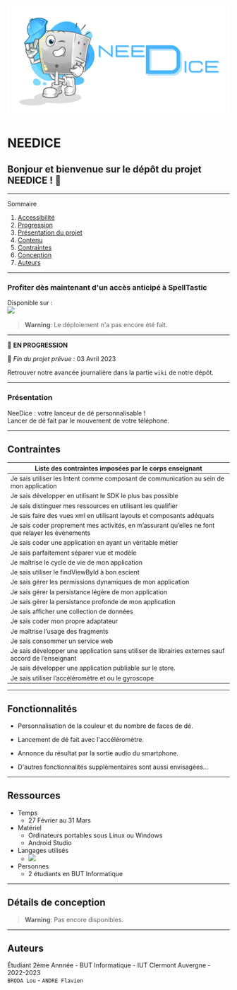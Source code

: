 ![](images_readme/banniere_needice.png)   


# **NEEDICE**

## Bonjour et bienvenue sur le dépôt du projet NEEDICE ! 👋

*******

Sommaire 
 1. [Accessibilité](#acces)
 2. [Progression](#progression)
 3. [Présentation du projet](#presentation)
 4. [Contenu](#contenu)
 5. [Contraintes](#contraintes)
 6. [Conception](#conception)
 7. [Auteurs](#auteurs)

*******

<div id='acces'/>

### Profiter dès maintenant d'un accès anticipé à SpellTastic

Disponible sur :  
![](https://img.shields.io/badge/Android-3DDC84?style=for-the-badge&logo=android&logoColor=white)   

> **Warning**: Le déploiement n'a pas encore été fait. 

*******
<div id='progression'/>

🚧  __EN PROGRESSION__

📆  _Fin du projet prévue :_ 03 Avril 2023

Retrouver notre avancée journalière dans la partie `wiki` de notre dépôt.   

*******

<div id='presentation'/>

### **Présentation**

NeeDice : votre lanceur de dé personnalisable !  
Lancer de dé fait par le mouvement de votre téléphone.  

*******

<div id='contraintes'/>

## Contraintes

|**Liste des contraintes imposées par le corps enseignant**|
|-----|
|Je sais utiliser les Intent comme composant de communication au sein de mon application|
|Je sais développer en utilisant le SDK le plus bas possible|
|Je sais distinguer mes ressources en utilisant les qualifier|
|Je sais faire des vues xml en utilisant layouts et composants adéquats|
|Je sais coder proprement mes activités, en m’assurant qu’elles ne font que relayer les évènements|
|Je sais coder une application en ayant un véritable métier|
|Je sais parfaitement séparer vue et modèle|
|Je maîtrise le cycle de vie de mon application|
|Je sais utiliser le findViewById à bon escient|
|Je sais gérer les permissions dynamiques de mon application|
|Je sais gérer la persistance légère de mon application|
|Je sais gérer la persistance profonde de mon application|
|Je sais afficher une collection de données|
|Je sais coder mon propre adaptateur|
|Je maîtrise l’usage des fragments|
|Je sais consommer un service web|
|Je sais développer une application sans utiliser de librairies externes sauf accord de l’enseignant|
|Je sais développer une application publiable sur le store.|
|Je sais utiliser l’accéléromètre et ou le gyroscope|

*******

<div id='contenu'/>

## Fonctionnalités

- Personnalisation de la couleur et du nombre de faces de dé.   
- Lancement de dé fait avec l'accéléromètre.   
- Annonce du résultat par la sortie audio du smartphone.  

- D'autres fonctionnalités supplémentaires sont aussi envisagées...

*******

## Ressources

- Temps
    - 27 Février au 31 Mars    
- Matériel
    - Ordinateurs portables sous Linux ou Windows   
    - Android Studio    
- Langages utilisés
    -  ![]( https://img.shields.io/badge/Kotlin-0095D5?&style=for-the-badge&logo=kotlin&logoColor=white)
- Personnes 
    - 2 étudiants en BUT Informatique

*******

<div id='conception'/>

## Détails de conception

> **Warning**: Pas encore disponibles.

*******

<div id='auteurs'/>

## Auteurs

Étudiant 2ème Annnée - BUT Informatique - IUT Clermont Auvergne - 2022-2023   
`BRODA Lou` - `ANDRE Flavien`
